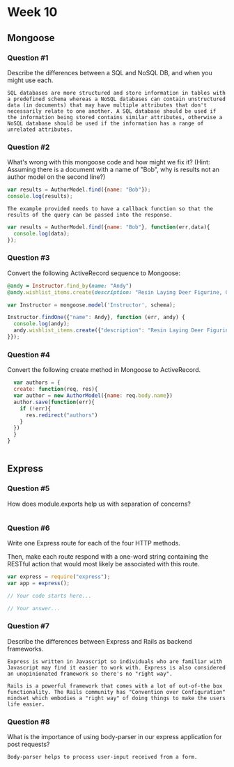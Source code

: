 # Week 10

## Mongoose

### Question #1

Describe the differences between a SQL and NoSQL DB, and when you might use each.

```text
SQL databases are more structured and store information in tables with a predefined schema whereas a NoSQL databases can contain unstructured data (in documents) that may have multiple attributes that don't necessarily relate to one another. A SQL database should be used if the information being stored contains similar attributes, otherwise a NoSQL database should be used if the information has a range of unrelated attributes.
```

### Question #2

What's wrong with this mongoose code and how might we fix it?
(Hint: Assuming there is a document with a name of "Bob", why is results not an author model on the second line?)

```js
var results = AuthorModel.find({name: "Bob"});
console.log(results);
```

```text
The example provided needs to have a callback function so that the results of the query can be passed into the response.
```
```js
var results = AuthorModel.find({name: "Bob"}, function(err,data){
  console.log(data);
});

```

### Question #3

Convert the following ActiveRecord sequence to Mongoose:

```rb
@andy = Instructor.find_by(name: "Andy")
@andy.wishlist_items.create(description: "Resin Laying Deer Figurine, Gold")
```

```js
var Instructor = mongoose.model('Instructor', schema);

Instructor.findOne({"name": Andy}, function (err, andy) {
  console.log(andy);
  andy.wishlist_items.create({"description": "Resin Laying Deer Figurine, Gold")
}});
```

### Question #4

Convert the following create method in Mongoose to ActiveRecord.

```js
  var authors = {
  create: function(req, res){
  var author = new AuthorModel({name: req.body.name})
  author.save(function(err){
    if (!err){
      res.redirect("authors")
    }
  })
  }  
}
```

```rb

```
## Express

### Question #5

How does module.exports help us with separation of concerns?

```text

```

### Question #6

Write one Express route for each of the four HTTP methods.

Then, make each route respond with a one-word string containing the RESTful action that would most likely be associated with this route.

```js
var express = require("express");
var app = express();

// Your code starts here...

```

```js
// Your answer...
```
### Question #7

Describe the differences between Express and Rails as backend frameworks.

```text
Express is written in Javascript so individuals who are familiar with Javascript may find it easier to work with. Express is also considered an unopinionated framework so there's no "right way".

Rails is a powerful framework that comes with a lot of out-of-the box functionality. The Rails community has "Convention over Configuration" mindset which embodies a "right way" of doing things to make the users life easier.
```

### Question #8

What is the importance of using body-parser in our express application for post requests?

```text
Body-parser helps to process user-input received from a form.
```
